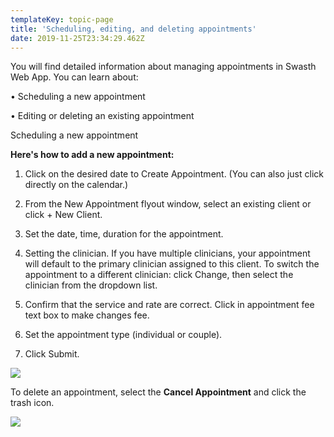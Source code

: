 ```yaml
---
templateKey: topic-page
title: 'Scheduling, editing, and deleting appointments'
date: 2019-11-25T23:34:29.462Z
---
```



You will find detailed information about managing appointments in Swasth Web App. You can learn about:

•	Scheduling a new appointment

•	Editing or deleting an existing appointment

Scheduling a new appointment

**Here's how to add a new appointment:**

1.	Click on the desired date to Create Appointment. (You can also just click directly on the calendar.)

2.	From the New Appointment flyout window, select an existing client or click + New Client.

3.	Set the date, time, duration for the appointment.

4.	Setting the clinician. If you have multiple clinicians, your appointment will default to the primary clinician assigned to this client. To switch the appointment to a different clinician: click Change, then select the clinician from the dropdown list. 

5.	Confirm that the service and rate are correct. Click in appointment fee text box to make changes fee. 

6.	Set the appointment type (individual or couple).

7.	Click Submit. 

![](/img/appointment1.png)

To delete an appointment, select the **Cancel Appointment** and click the trash icon.

![](/img/appointment2.png)
